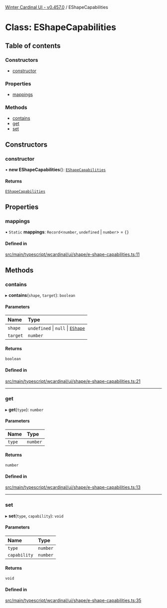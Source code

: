 [Winter Cardinal UI - v0.457.0](../index.md) / EShapeCapabilities

# Class: EShapeCapabilities

## Table of contents

### Constructors

- [constructor](EShapeCapabilities.md#constructor)

### Properties

- [mappings](EShapeCapabilities.md#mappings)

### Methods

- [contains](EShapeCapabilities.md#contains)
- [get](EShapeCapabilities.md#get)
- [set](EShapeCapabilities.md#set)

## Constructors

### constructor

• **new EShapeCapabilities**(): [`EShapeCapabilities`](EShapeCapabilities.md)

#### Returns

[`EShapeCapabilities`](EShapeCapabilities.md)

## Properties

### mappings

▪ `Static` **mappings**: `Record`\<`number`, `undefined` \| `number`\> = `{}`

#### Defined in

[src/main/typescript/wcardinal/ui/shape/e-shape-capabilities.ts:11](https://github.com/winter-cardinal/winter-cardinal-ui/blob/v0.457.0/src/main/typescript/wcardinal/ui/shape/e-shape-capabilities.ts#L11)

## Methods

### contains

▸ **contains**(`shape`, `target`): `boolean`

#### Parameters

| Name | Type |
| :------ | :------ |
| `shape` | `undefined` \| ``null`` \| [`EShape`](../interfaces/EShape.md) |
| `target` | `number` |

#### Returns

`boolean`

#### Defined in

[src/main/typescript/wcardinal/ui/shape/e-shape-capabilities.ts:21](https://github.com/winter-cardinal/winter-cardinal-ui/blob/v0.457.0/src/main/typescript/wcardinal/ui/shape/e-shape-capabilities.ts#L21)

___

### get

▸ **get**(`type`): `number`

#### Parameters

| Name | Type |
| :------ | :------ |
| `type` | `number` |

#### Returns

`number`

#### Defined in

[src/main/typescript/wcardinal/ui/shape/e-shape-capabilities.ts:13](https://github.com/winter-cardinal/winter-cardinal-ui/blob/v0.457.0/src/main/typescript/wcardinal/ui/shape/e-shape-capabilities.ts#L13)

___

### set

▸ **set**(`type`, `capability`): `void`

#### Parameters

| Name | Type |
| :------ | :------ |
| `type` | `number` |
| `capability` | `number` |

#### Returns

`void`

#### Defined in

[src/main/typescript/wcardinal/ui/shape/e-shape-capabilities.ts:35](https://github.com/winter-cardinal/winter-cardinal-ui/blob/v0.457.0/src/main/typescript/wcardinal/ui/shape/e-shape-capabilities.ts#L35)
